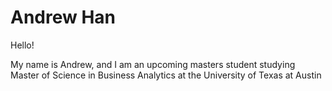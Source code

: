 # Andrew Han

Hello!

My name is Andrew, and I am an upcoming masters student studying Master of Science in Business Analytics at the University of Texas at Austin
